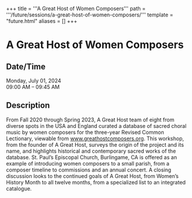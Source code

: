 +++
title = '''A Great Host of Women Composers'''
path = '''/future/sessions/a-great-host-of-women-composers/'''
template = "future.html"
aliases = []
+++

<h1>A Great Host of Women Composers</h1>

<h2>Date/Time</h2>
<p>Monday, July 01, 2024<br>
09:00 AM – 09:45 AM</p>
<h2>Description</h2>

From Fall 2020 through Spring 2023, A Great Host team of eight from diverse spots in the USA and England curated a database of sacred choral music by women composers for the three-year Revised Common Lectionary, viewable from www.greathostcomposers.org. This workshop, from the founder of A Great Host, surveys the origin of the project and its name, and highlights historical and contemporary sacred works of the database. St. Paul’s Episcopal Church, Burlingame, CA is offered as an example of introducing women composers to a small parish, from a composer timeline to commissions and an annual concert. A closing discussion looks to the continued goals of A Great Host, from Women’s History Month to all twelve months, from a specialized list to an integrated catalogue.



